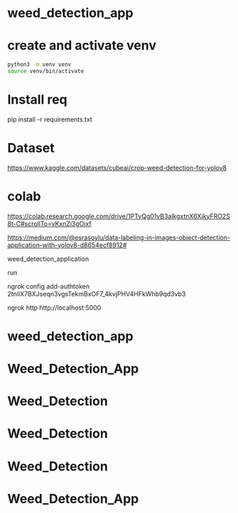# weed_detection_app

# create and activate venv
```bash
python3 -m venv venv
source venv/bin/activate
```
# Install req
pip install -r requirements.txt


# Dataset
https://www.kaggle.com/datasets/cubeai/crop-weed-detection-for-yolov8

# colab 
https://colab.research.google.com/drive/1PTyQg01vB3alkgxtnX6XikyFRO2S8t-C#scrollTo=yKxnZj3gOjxf

https://medium.com/@esrasoylu/data-labeling-in-images-object-detection-application-with-yolov8-d8654ecf8912# 

weed_detection_application

run 

ngrok config add-authtoken 2tnliX7BXJseqn3vgsTekmBxOF7_4kvjPHV4HFkWhb9qd3vb3


ngrok http http://localhost:5000
# weed_detection_app
# Weed_Detection_App
# Weed_Detection
# Weed_Detection
# Weed_Detection
# Weed_Detection_App
